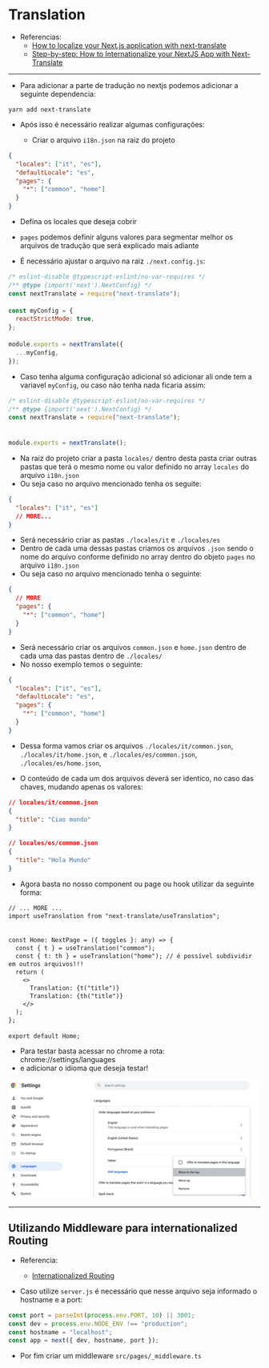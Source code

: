 # Translation


- Referencias:
  - [How to localize your Next.js application with next-translate](https://mariestarck.com/how-to-localize-your-next-js-application-with-next-translate/)
  - [Step-by-step: How to Internationalize your NextJS App with Next-Translate](https://blog.flycode.com/step-by-step-how-to-internationalize-your-nextjs-app-with-next-translate)

---

- Para adicionar a parte de tradução no nextjs podemos adicionar a seguinte dependencia:

```shell
yarn add next-translate
```

- Após isso é necessário realizar algumas configurações:

  - Criar o arquivo `i18n.json` na raiz do projeto

```json
{
  "locales": ["it", "es"],
  "defaultLocale": "es",
  "pages": {
    "*": ["common", "home"]
  }
}
```

  - Defina os locales que deseja cobrir
  - `pages` podemos definir alguns valores para segmentar melhor os arquivos de tradução que será explicado mais adiante

  - É necessário ajustar o arquivo na raiz `./next.config.js`:

```js
/* eslint-disable @typescript-eslint/no-var-requires */
/** @type {import('next').NextConfig} */
const nextTranslate = require("next-translate");

const myConfig = {
  reactStrictMode: true,
};

module.exports = nextTranslate({
  ...myConfig,
});

```

  - Caso tenha alguma configuração adicional só adicionar ali onde tem a variavel `myConfig`, ou caso não tenha nada ficaria assim:

```js
/* eslint-disable @typescript-eslint/no-var-requires */
/** @type {import('next').NextConfig} */
const nextTranslate = require("next-translate");


module.exports = nextTranslate();
```

  - Na raiz do projeto criar a pasta `locales/` dentro desta pasta criar outras pastas que terá o mesmo nome ou valor definido no array `locales` do arquivo `i18n.json`
  - Ou seja caso no arquivo mencionado tenha os seguite:

```json
{
  "locales": ["it", "es"]
  // MORE...
}
```

  - Será necessário criar as pastas `./locales/it` e `./locales/es`
  - Dentro de cada uma dessas pastas criamos os arquivos `.json` sendo o nome do arquivo conforme definido no array dentro do objeto `pages` no arquivo `i18n.json`
  - Ou seja caso no arquivo mencionado tenha o seguinte:

```json
{
  // MORE
  "pages": {
    "*": ["common", "home"]
  }
}
```

  - Será necessário criar os arquivos `common.json` e `home.json` dentro de cada uma das pastas dentro de `./locales/`
  - No nosso exemplo temos o seguinte:

```json
{
  "locales": ["it", "es"],
  "defaultLocale": "es",
  "pages": {
    "*": ["common", "home"]
  }
}
```

  - Dessa forma vamos criar os arquivos `./locales/it/common.json`, `./locales/it/home.json`, e `./locales/es/common.json`, `./locales/es/home.json`,

- O conteúdo de cada um dos arquivos deverá ser identico, no caso das chaves, mudando apenas os valores:

```json
// locales/it/common.json
{
  "title": "Ciao mondo"
}
```

```json
// locales/es/common.json
{
  "title": "Hola Mundo"
}
```

- Agora basta no nosso component ou page ou hook utilizar da seguinte forma:

```tsx
// ... MORE ...
import useTranslation from "next-translate/useTranslation";


const Home: NextPage = ({ toggles }: any) => {
  const { t } = useTranslation("common");
  const { t: th } = useTranslation("home"); // é possível subdividir em outros arquivos!!!
  return (
    <>
      Translation: {t("title")}
      Translation: {th("title")}
    </>
  );
};

export default Home;

```

- Para testar basta acessar no chrome a rota: chrome://settings/languages
- e adicionar o idioma que deseja testar!

![Settings Languages](./assets_readme/settings_language.png)

---

## Utilizando Middleware para internationalized Routing

- Referencia:
  - [Internationalized Routing](https://nextjs.org/docs/advanced-features/i18n-routing)

- Caso utilize `server.js` é necessário que nesse arquivo seja informado o hostname e a port:

```js
const port = parseInt(process.env.PORT, 10) || 3001;
const dev = process.env.NODE_ENV !== "production";
const hostname = "localhost";
const app = next({ dev, hostname, port });
```


- Por fim criar um middleware `src/pages/_middleware.ts`